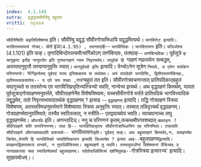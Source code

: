```yaml
---
index:  4.1.148
sutra:  वृद्धाट्ठक्सौवीरेषु बहुलम्
vritti:  nyasa
---
```


`सौवीरेष्विति प्रकृतिविशेषणम्` इति। सौवीरेषु यद्वृद्धं सौवीरगोत्राभिधायि यद्वृद्धमित्यर्थः। `भागवित्तेःट इत्यादि। भगवित्तस्यापत्यं गोत्रम्। `अत इञ` (4.1.95) , तदन्तात् `क्-- `भागवित्तिकः` । `भागवित्तायनः` इति। `यञिञोश्च` (4.1.101) इति फक्। तृणादिबिन्दोरपत्यमौत्सर्गिकोऽण् तार्णबिन्दवः, ततष्ठक्-- `तार्णबिन्दविकः`। पूर्वसूत्रे `क् चानुकृष्ट इतीह नानुवर्त्तत इति पुनष्ठग्ग्रहणं ण्सय निवृत्त्यर्थम्। वापूर्वकं हि `ग्ग्रहणं णप्रत्ययेन सम्बद्धम्, अतस्तदनुवृत्तौ तस्याप्यनुवृत्तिः स्यात्।
`भागपूर्वपदो वृत्तिः` इत्यादि। येभ्योऽनेन सूत्रेण `गिष्यते, त एतेन श्लोकेन परिगण्यन्ते। `भाग` इत्येतत् पूर्वपदं यस्य वृत्तिशब्दस्य स तथोक्तः। अयं तावदेको भागवित्तिः, द्वितीयस्तार्णबिन्दवः, तृतीयस्त्वाकशापेयः-- य एते त्रयः शब्दाः ,गोत्रे `ग्बहुलं तत इति। सौवीरगोत्रवचनान्तात् प्रातिपदिकाद्बहुलं यष्ठगुच्यते स ततस्तेभ्य एव भागवित्तिप्रभृतिभ्यस्त्रिभ्यो भवति, नान्येभ्य इत्यर्थः।
अथ वृद्धग्रहणं किमर्थम्, यावता पूर्वसूत्राद्गोत्रग्रहणमनुवर्त्तते, सौवीरग्रहणेनैव विशेषयिष्यामः; यच्चसौवीरगोत्रे वर्त्तते प्रातिपदिकं भागवित्त्यादिकं तद्वृद्धमेव, ततो निवृत्त्यभावादपार्थकं वृद्धग्रहणम् ? इत्याह -- `वृद्धग्रहणम्` इत्यादि। तद्धि गोत्रग्रहणं स्त्रिया विशेषणम्, अतस्तस्मिन्ननुवर्त्तमाने विशेष्यायाः स्त्रिया अनुवृत्तिः स्यात्। तस्मात् तन्निदृत्त्यर्थं वृद्धग्रहणम्। गोत्रग्रहणमेवानुवर्तिष्यते; तस्यैव स्वरितत्वात्, न स्त्रीति-- एतद्व्याख्येयं भवति। व्याख्यानाच्च लघु वृद्धग्रहणमेव।
`औपगविः` इति। अणन्तादिञ्। ननु च परिगणनं कृतम्,तत्कथमौपगवशब्दात् `क्प्रसङ्गः ? सौवीरग्रहणे सति तत्परिगणनम्। तथा हि-- भागवित्तिप्रभृतयः सौवीरगोत्राभिधायिन एव परिगणिताः। तत्रासति सौवीरग्रहणे औपगवशब्दादपि प्रसज्यते-- `भागवित्तायनः` इति। पूर्ववत् फक्।
अथ बहुलग्रहणं किमर्थम्,न, वाग्रहणमेव क्रियेत,तेनापि हि भागवित्तिको भाघवित्तिकायन इत्यादि सिध्यत्येव ? इत्यत आह-- `बहुलग्रहणम्` इत्यादि। वाग्रहणाद्विकल्पमात्रं लभ्यते, न तूपाधिवैचित्र्यम्। बहुलग्रहणे तु तदपि। तस्मादुपाधीनां विशेषमानां वैचित्र्यम् उ नानाप्रकारता यथा स्यादित्येवमर्थं बहुलग्रहणम्। तदेवोपाधिवैचित्र्यं दर्शयितुमाह-- `गोत्रस्त्रिया इत्यारभ्य` इत्यादि। सुखावबोधम्।।

